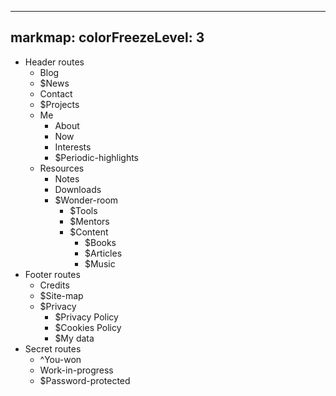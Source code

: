 <!-- use markmap vs code extension (or copy paste to [this website](https://markmap.js.org/repl)) to see this as a graph -->
<!-- Legend: 
  ^ to complete (even though most pages need a design upgrade anyway xO)
  $ to create
-->

---
markmap:
  colorFreezeLevel: 3
---

- Header routes 
  - Blog
  - $News
  - Contact
  - $Projects
  - Me
    - About
    - Now
    - Interests
    - $Periodic-highlights
  - Resources
    - Notes
    - Downloads
    - $Wonder-room
      - $Tools
      - $Mentors
      - $Content
        - $Books
        - $Articles
        - $Music
- Footer routes
  - Credits
  - $Site-map
  - $Privacy
    - $Privacy Policy
    - $Cookies Policy
    - $My data
- Secret routes
  - ^You-won
  - Work-in-progress
  - $Password-protected

